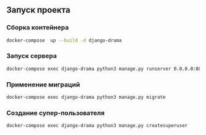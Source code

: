 ## Запуск проекта

### Сборка контейнера
```sh
docker-compose  up --build -d django-drama
```

### Запуск сервера
```sh
docker-compose exec django-drama python3 manage.py runserver 0.0.0.0:8007
```

### Применение миграций
```sh
docker-compose exec django-drama python3 manage.py migrate
```

### Cоздание супер-пользователя
```sh
docker-compose exec django-drama python3 manage.py createsuperuser
```
